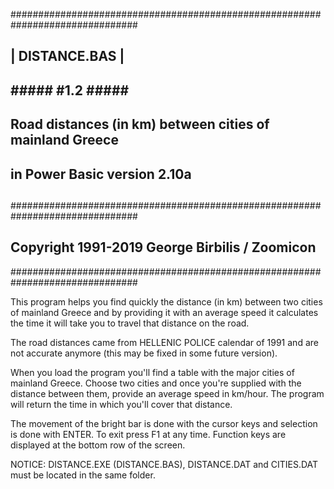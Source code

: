 ###############################################################################
##                              | DISTANCE.BAS |                             ##
##                              ##### #1.2 #####                             ##
##                                                                           ##
##           Road distances (in km) between cities of mainland Greece        ##
##                         in Power Basic version 2.10a                      ##
##                                                                           ##
###############################################################################
##           Copyright 1991-2019  George Birbilis / Zoomicon                 ##
###############################################################################

 This program helps you find quickly the distance (in km) between two cities of 
mainland Greece and by providing it with an average speed it calculates the 
time it will take you to travel that distance on the road.

The road distances came from HELLENIC POLICE calendar of 1991
and are not accurate anymore (this may be fixed in some future version).

 When you load the program you'll find a table with the major cities of mainland 
Greece. Choose two cities and once you're supplied with the distance between 
them, provide an average speed in km/hour. The program will return the time in 
which you'll cover that distance.

 The movement of the bright bar is done with the cursor keys and selection is 
 done with ENTER. To exit press F1 at any time. 
Function keys are displayed at the bottom row of the screen.

NOTICE: DISTANCE.EXE (DISTANCE.BAS), DISTANCE.DAT and CITIES.DAT must be located 
in the same folder.
